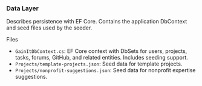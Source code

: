### Data Layer

Describes persistence with EF Core. Contains the application DbContext and seed files used by the seeder.

Files
- `GainItDbContext.cs`: EF Core context with DbSets for users, projects, tasks, forums, GitHub, and related entities. Includes seeding support.
- `Projects/template-projects.json`: Seed data for template projects.
- `Projects/nonprofit-suggestions.json`: Seed data for nonprofit expertise suggestions.


